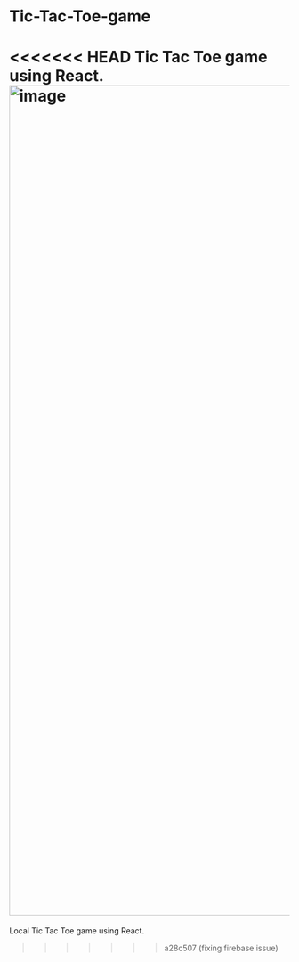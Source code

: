 # Tic-Tac-Toe-game
<<<<<<< HEAD
Tic Tac Toe game using React.
<img width="1491" alt="image" src="https://github.com/user-attachments/assets/987b064e-8380-4b5d-9a3b-4dc958c190eb" />
=======
Local Tic Tac Toe game using React.
>>>>>>> a28c507 (fixing firebase issue)
